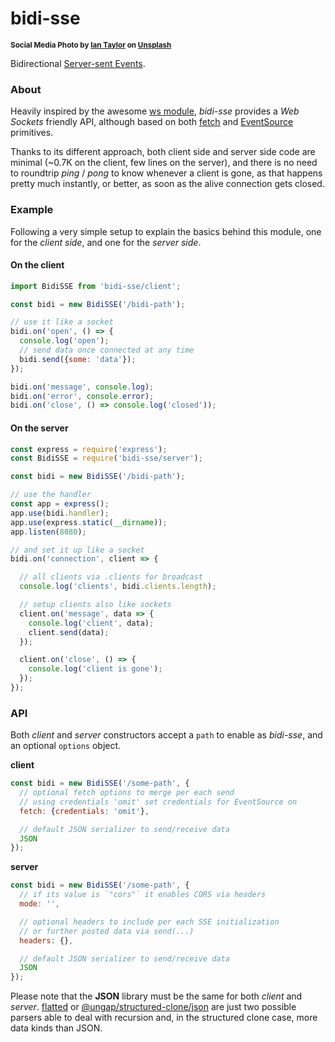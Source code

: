 # bidi-sse

<sup>**Social Media Photo by [Ian Taylor](https://unsplash.com/@carrier_lost) on [Unsplash](https://unsplash.com/)**</sup>
  

Bidirectional [Server-sent Events](https://developer.mozilla.org/en-US/docs/Web/API/Server-sent_events).


### About

Heavily inspired by the awesome [ws module](https://github.com/websockets/ws#readme), *bidi-sse* provides a *Web Sockets* friendly API, although based on both [fetch](https://developer.mozilla.org/en-US/docs/Web/API/Fetch_API) and [EventSource](https://developer.mozilla.org/en-US/docs/Web/API/EventSource) primitives.

Thanks to its different approach, both client side and server side code are minimal (~0.7K on the client, few lines on the server), and there is no need to roundtrip *ping* / *pong* to know whenever a client is gone, as that happens pretty much instantly, or better, as soon as the alive connection gets closed.


### Example

Following a very simple setup to explain the basics behind this module, one for the *client side*, and one for the *server side*.


#### On the client

```js
import BidiSSE from 'bidi-sse/client';

const bidi = new BidiSSE('/bidi-path');

// use it like a socket
bidi.on('open', () => {
  console.log('open');
  // send data once connected at any time
  bidi.send({some: 'data'});
});

bidi.on('message', console.log);
bidi.on('error', console.error);
bidi.on('close', () => console.log('closed'));
```

#### On the server

```js
const express = require('express');
const BidiSSE = require('bidi-sse/server');

const bidi = new BidiSSE('/bidi-path');

// use the handler
const app = express();
app.use(bidi.handler);
app.use(express.static(__dirname));
app.listen(8080);

// and set it up like a socket
bidi.on('connection', client => {

  // all clients via .clients for broadcast
  console.log('clients', bidi.clients.length);

  // setup clients also like sockets
  client.on('message', data => {
    console.log('client', data);
    client.send(data);
  });

  client.on('close', () => {
    console.log('client is gone');
  });
});
```

### API

Both *client* and *server* constructors accept a `path` to enable as *bidi-sse*, and an optional `options` object.

**client**
```js
const bidi = new BidiSSE('/some-path', {
  // optional fetch options to merge per each send
  // using credentials 'omit' set credentials for EventSource on
  fetch: {credentials: 'omit'},

  // default JSON serializer to send/receive data
  JSON
});
```

**server**
```js
const bidi = new BidiSSE('/some-path', {
  // if its value is `"cors"` it enables CORS via headers
  mode: '',

  // optional headers to include per each SSE initialization
  // or further posted data via send(...)
  headers: {},

  // default JSON serializer to send/receive data
  JSON
});
```

Please note that the **JSON** library must be the same for both *client* and *server*. [flatted](https://www.npmjs.com/package/flatted) or [@ungap/structured-clone/json](https://github.com/ungap/structured-clone#tojson) are just two possible parsers able to deal with recursion and, in the structured clone case, more data kinds than JSON.
